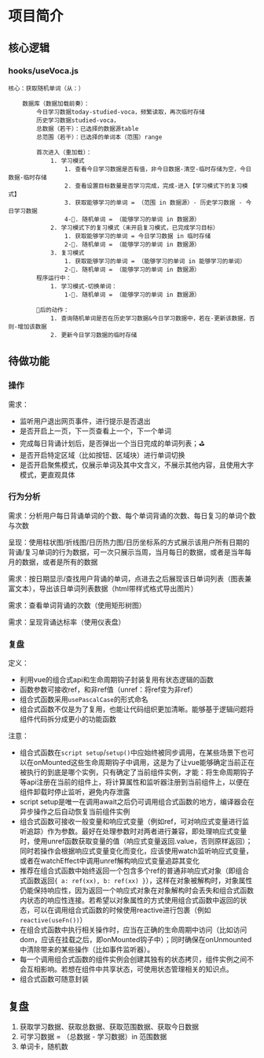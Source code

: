 # 项目简介

## 核心逻辑

### hooks/useVoca.js

```
核心：获取随机单词（从：）

    数据库（数据加载前奏）：
        今日学习数据today-studied-voca，频繁读取，再次临时存储
        历史学习数据studied-voca，
        总数据（若干）：已选择的数据源table
        总范围（若干）：已选择的单词本（范围）range

        首次进入（重加载）：
            1. 学习模式
                1. 查看今日学习数据是否有值，非今日数据-清空-临时存储为空，今日数据-临时存储
                2. 查看设置目标数量是否学习完成，完成-进入【学习模式下的复习模式】
                3. 获取能够学习的单词 = （范围 in 数据源）- 历史学习数据 - 今日学习数据
                4-🚩. 随机单词 = （能够学习的单词 in 数据源）
            2. 学习模式下的复习模式（未开启复习模式，已完成学习目标）
                1. 获取能够学习的单词 = 今日学习数据 in 临时存储
                2-🚩. 随机单词 = （能够学习的单词 in 数据源）
            3. 复习模式
                1. 获取能够学习的单词 = （能够学习的单词 in 能够学习的单词）
                2-🚩. 随机单词 = （能够学习的单词 in 数据源）
        程序运行中：
            1. 学习模式-切换单词：
                1-🚩. 随机单词 = （能够学习的单词 in 数据源）

        🚩后的动作：
            1. 查询随机单词是否在历史学习数据&今日学习数据中，若在-更新该数据，否则-增加该数据
            2. 更新今日学习数据的临时存储

```

## 待做功能

### 操作

需求：
- 监听用户退出网页事件，进行提示是否退出
- 是否开启上一页，下一页查看上一个，下一个单词
- 完成每日背诵计划后，是否弹出一个当日完成的单词列表；⛳
- 是否开启特定区域（比如按钮、区域块）进行单词切换
- 是否开启聚焦模式，仅展示单词及其中文含义，不展示其他内容，且使用大字模式，更直观具体

### 行为分析

需求：分析用户每日背诵单词的个数、每个单词背诵的次数、每日复习的单词个数与次数

呈现：使用柱状图/折线图/日历热力图/日历坐标系的方式展示该用户所有日期的背诵/复习单词的行为数据，可一次只展示当周，当月每日的数据，或者是当年每月的数据，或者是所有的数据

需求：按日期显示/查找用户背诵的单词，点进去之后展现该日单词列表（图表兼富文本），导出该日单词列表数据（html带样式格式导出图片）

需求：查看单词背诵的次数（使用矩形树图）

需求：呈现背诵达标率（使用仪表盘）

### 复盘

定义：
- 利用vue的组合式api和生命周期钩子封装复用有状态逻辑的函数
- 函数参数可接收ref，和非ref值（unref：将ref变为非ref）
- 组合式函数采用`usePascalCase`的形式命名
- 组合式函数不仅是为了复用，也能让代码组织更加清晰。能够基于逻辑问题将组件代码拆分成更小的功能函数

注意：
- 组合式函数在`script setup`/`setup()`中应始终被同步调用，在某些场景下也可以在onMounted这些生命周期钩子中调用，这是为了让vue能够确定当前正在被执行的到底是哪个实例，只有确定了当前组件实例，才能：将生命周期钩子等api注册在当前的组件上，将计算属性和监听器注册到当前组件上，以便在组件卸载时停止监听，避免内存泄露
- script setup是唯一在调用await之后仍可调用组合式函数的地方，编译器会在异步操作之后自动恢复当前组件实例
- 组合式函数可接收一般变量和响应式变量（例如ref，可对响应式变量进行监听追踪）作为参数。最好在处理参数时对两者进行兼容，即处理响应式变量时，使用unref函数获取变量的值（响应式变量返回.value，否则原样返回）；同时若操作会根据响应式变量变化而变化，应该使用watch监听响应式变量，或者在watchEffect中调用unref解构响应式变量追踪其变化
- 推荐在组合式函数中始终返回一个包含多个ref的普通非响应式对象（即组合式函数返回`{ a: ref(xx), b: ref(xx) }`），这样在对象被解构时，对象属性仍能保持响应性，因为返回一个响应式对象在对象解构时会丢失和组合式函数内状态的响应性连接。若希望以对象属性的方式使用组合式函数中返回的状态，可以在调用组合式函数的时候使用reactive进行包裹（例如`reactive(useFn())`）
- 在组合式函数中执行相关操作时，应当在正确的生命周期中访问（比如访问dom，应该在挂载之后，即onMounted钩子中）；同时确保在onUnmounted中清除带来的某些操作（比如事件监听器）。
- 每一个调用组合式函数的组件实例会创建其独有的状态拷贝，组件实例之间不会互相影响。若想在组件中共享状态，可使用状态管理相关的知识点。
- 组合式函数可随意封装

## 复盘

1. 获取学习数据、获取总数据、获取范围数据、获取今日数据
2. 可学习数据 = （总数据 - 学习数据）in 范围数据
3. 单词卡，随机数